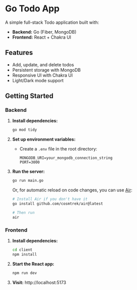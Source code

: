 # Go Todo App

A simple full-stack Todo application built with:

- **Backend:** Go (Fiber, MongoDB)
- **Frontend:** React + Chakra UI

## Features

- Add, update, and delete todos
- Persistent storage with MongoDB
- Responsive UI with Chakra UI
- Light/Dark mode support

## Getting Started

### Backend

1. **Install dependencies:**
   ```sh
   go mod tidy
   ```

2. **Set up environment variables:**
   - Create a `.env` file in the root directory:
     ```
     MONGODB_URI=your_mongodb_connection_string
     PORT=3000
     ```

3. **Run the server:**
   ```sh
   go run main.go
   ```
   Or, for automatic reload on code changes, you can use [Air](https://github.com/cosmtrek/air):

   ```sh
   # Install Air if you don't have it
   go install github.com/cosmtrek/air@latest

   # Then run
   air
   ```

### Frontend

1. **Install dependencies:**
   ```sh
   cd client
   npm install
   ```

2. **Start the React app:**
   ```sh
   npm run dev
   ```

3. **Visit:** http://localhost:5173